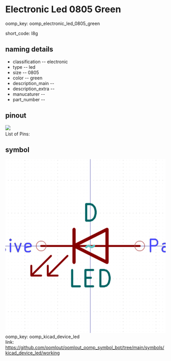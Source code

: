 # Electronic Led 0805 Green
oomp_key: oomp_electronic_led_0805_green  

short_code: l8g
## naming details
* classification -- electronic
* type -- led
* size -- 0805
* color -- green
* description_main -- 
* description_extra -- 
* manucaturer -- 
* part_number -- 
## pinout
![](working_pinout_600.png)  
List of Pins:



## symbol

![](symbol/0/working/working_600.png)  
oomp_key: oomp_kicad_device_led  
link: https://github.com/oomlout/oomlout_oomp_symbol_bot/tree/main/symbols/kicad_device_led/working  


